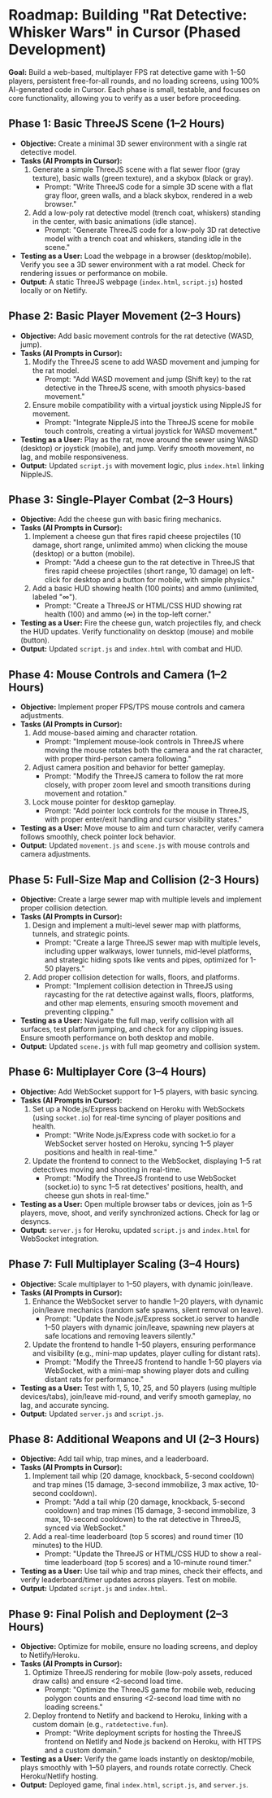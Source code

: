 # Roadmap: Building "Rat Detective: Whisker Wars" in Cursor (Phased Development)

**Goal:** Build a web-based, multiplayer FPS rat detective game with 1–50 players, persistent free-for-all rounds, and no loading screens, using 100% AI-generated code in Cursor. Each phase is small, testable, and focuses on core functionality, allowing you to verify as a user before proceeding.

## Phase 1: Basic ThreeJS Scene (1–2 Hours)
- **Objective:** Create a minimal 3D sewer environment with a single rat detective model.
- **Tasks (AI Prompts in Cursor):**
  1. Generate a simple ThreeJS scene with a flat sewer floor (gray texture), basic walls (green texture), and a skybox (black or gray).
     - Prompt: "Write ThreeJS code for a simple 3D scene with a flat gray floor, green walls, and a black skybox, rendered in a web browser."
  2. Add a low-poly rat detective model (trench coat, whiskers) standing in the center, with basic animations (idle stance).
     - Prompt: "Generate ThreeJS code for a low-poly 3D rat detective model with a trench coat and whiskers, standing idle in the scene."
- **Testing as a User:** Load the webpage in a browser (desktop/mobile). Verify you see a 3D sewer environment with a rat model. Check for rendering issues or performance on mobile.
- **Output:** A static ThreeJS webpage (`index.html`, `script.js`) hosted locally or on Netlify.

## Phase 2: Basic Player Movement (2–3 Hours)
- **Objective:** Add basic movement controls for the rat detective (WASD, jump).
- **Tasks (AI Prompts in Cursor):**
  1. Modify the ThreeJS scene to add WASD movement and jumping for the rat model.
     - Prompt: "Add WASD movement and jump (Shift key) to the rat detective in the ThreeJS scene, with smooth physics-based movement."
  2. Ensure mobile compatibility with a virtual joystick using NippleJS for movement.
     - Prompt: "Integrate NippleJS into the ThreeJS scene for mobile touch controls, creating a virtual joystick for WASD movement."
- **Testing as a User:** Play as the rat, move around the sewer using WASD (desktop) or joystick (mobile), and jump. Verify smooth movement, no lag, and mobile responsiveness.
- **Output:** Updated `script.js` with movement logic, plus `index.html` linking NippleJS.

## Phase 3: Single-Player Combat (2–3 Hours)
- **Objective:** Add the cheese gun with basic firing mechanics.
- **Tasks (AI Prompts in Cursor):**
  1. Implement a cheese gun that fires rapid cheese projectiles (10 damage, short range, unlimited ammo) when clicking the mouse (desktop) or a button (mobile).
     - Prompt: "Add a cheese gun to the rat detective in ThreeJS that fires rapid cheese projectiles (short range, 10 damage) on left-click for desktop and a button for mobile, with simple physics."
  2. Add a basic HUD showing health (100 points) and ammo (unlimited, labeled "∞").
     - Prompt: "Create a ThreeJS or HTML/CSS HUD showing rat health (100) and ammo (∞) in the top-left corner."
- **Testing as a User:** Fire the cheese gun, watch projectiles fly, and check the HUD updates. Verify functionality on desktop (mouse) and mobile (button).
- **Output:** Updated `script.js` and `index.html` with combat and HUD.

## Phase 4: Mouse Controls and Camera (1–2 Hours)
- **Objective:** Implement proper FPS/TPS mouse controls and camera adjustments.
- **Tasks (AI Prompts in Cursor):**
  1. Add mouse-based aiming and character rotation.
     - Prompt: "Implement mouse-look controls in ThreeJS where moving the mouse rotates both the camera and the rat character, with proper third-person camera following."
  2. Adjust camera position and behavior for better gameplay.
     - Prompt: "Modify the ThreeJS camera to follow the rat more closely, with proper zoom level and smooth transitions during movement and rotation."
  3. Lock mouse pointer for desktop gameplay.
     - Prompt: "Add pointer lock controls for the mouse in ThreeJS, with proper enter/exit handling and cursor visibility states."
- **Testing as a User:** Move mouse to aim and turn character, verify camera follows smoothly, check pointer lock behavior.
- **Output:** Updated `movement.js` and `scene.js` with mouse controls and camera adjustments.

## Phase 5: Full-Size Map and Collision (2-3 Hours)
- **Objective:** Create a large sewer map with multiple levels and implement proper collision detection.
- **Tasks (AI Prompts in Cursor):**
  1. Design and implement a multi-level sewer map with platforms, tunnels, and strategic points.
     - Prompt: "Create a large ThreeJS sewer map with multiple levels, including upper walkways, lower tunnels, mid-level platforms, and strategic hiding spots like vents and pipes, optimized for 1-50 players."
  2. Add proper collision detection for walls, floors, and platforms.
     - Prompt: "Implement collision detection in ThreeJS using raycasting for the rat detective against walls, floors, platforms, and other map elements, ensuring smooth movement and preventing clipping."
- **Testing as a User:** Navigate the full map, verify collision with all surfaces, test platform jumping, and check for any clipping issues. Ensure smooth performance on both desktop and mobile.
- **Output:** Updated `scene.js` with full map geometry and collision system.

## Phase 6: Multiplayer Core (3–4 Hours)
- **Objective:** Add WebSocket support for 1–5 players, with basic syncing.
- **Tasks (AI Prompts in Cursor):**
  1. Set up a Node.js/Express backend on Heroku with WebSockets (using `socket.io`) for real-time syncing of player positions and health.
     - Prompt: "Write Node.js/Express code with socket.io for a WebSocket server hosted on Heroku, syncing 1–5 player positions and health in real-time."
  2. Update the frontend to connect to the WebSocket, displaying 1–5 rat detectives moving and shooting in real-time.
     - Prompt: "Modify the ThreeJS frontend to use WebSocket (socket.io) to sync 1–5 rat detectives' positions, health, and cheese gun shots in real-time."
- **Testing as a User:** Open multiple browser tabs or devices, join as 1–5 players, move, shoot, and verify synchronized actions. Check for lag or desyncs.
- **Output:** `server.js` for Heroku, updated `script.js` and `index.html` for WebSocket integration.

## Phase 7: Full Multiplayer Scaling (3–4 Hours)
- **Objective:** Scale multiplayer to 1–50 players, with dynamic join/leave.
- **Tasks (AI Prompts in Cursor):**
  1. Enhance the WebSocket server to handle 1–20 players, with dynamic join/leave mechanics (random safe spawns, silent removal on leave).
     - Prompt: "Update the Node.js/Express socket.io server to handle 1–50 players with dynamic join/leave, spawning new players at safe locations and removing leavers silently."
  2. Update the frontend to handle 1–50 players, ensuring performance and visibility (e.g., mini-map updates, player culling for distant rats).
     - Prompt: "Modify the ThreeJS frontend to handle 1–50 players via WebSocket, with a mini-map showing player dots and culling distant rats for performance."
- **Testing as a User:** Test with 1, 5, 10, 25, and 50 players (using multiple devices/tabs), join/leave mid-round, and verify smooth gameplay, no lag, and accurate syncing.
- **Output:** Updated `server.js` and `script.js`.

## Phase 8: Additional Weapons and UI (2–3 Hours)
- **Objective:** Add tail whip, trap mines, and a leaderboard.
- **Tasks (AI Prompts in Cursor):**
  1. Implement tail whip (20 damage, knockback, 5-second cooldown) and trap mines (15 damage, 3-second immobilize, 3 max active, 10-second cooldown).
     - Prompt: "Add a tail whip (20 damage, knockback, 5-second cooldown) and trap mines (15 damage, 3-second immobilize, 3 max, 10-second cooldown) to the rat detective in ThreeJS, synced via WebSocket."
  2. Add a real-time leaderboard (top 5 scores) and round timer (10 minutes) to the HUD.
     - Prompt: "Update the ThreeJS or HTML/CSS HUD to show a real-time leaderboard (top 5 scores) and a 10-minute round timer."
- **Testing as a User:** Use tail whip and trap mines, check their effects, and verify leaderboard/timer updates across players. Test on mobile.
- **Output:** Updated `script.js` and `index.html`.

## Phase 9: Final Polish and Deployment (2–3 Hours)
- **Objective:** Optimize for mobile, ensure no loading screens, and deploy to Netlify/Heroku.
- **Tasks (AI Prompts in Cursor):**
  1. Optimize ThreeJS rendering for mobile (low-poly assets, reduced draw calls) and ensure <2-second load time.
     - Prompt: "Optimize the ThreeJS game for mobile web, reducing polygon counts and ensuring <2-second load time with no loading screens."
  2. Deploy frontend to Netlify and backend to Heroku, linking with a custom domain (e.g., `ratdetective.fun`).
     - Prompt: "Write deployment scripts for hosting the ThreeJS frontend on Netlify and Node.js backend on Heroku, with HTTPS and a custom domain."
- **Testing as a User:** Verify the game loads instantly on desktop/mobile, plays smoothly with 1–50 players, and rounds rotate correctly. Check Heroku/Netlify hosting.
- **Output:** Deployed game, final `index.html`, `script.js`, and `server.js`.